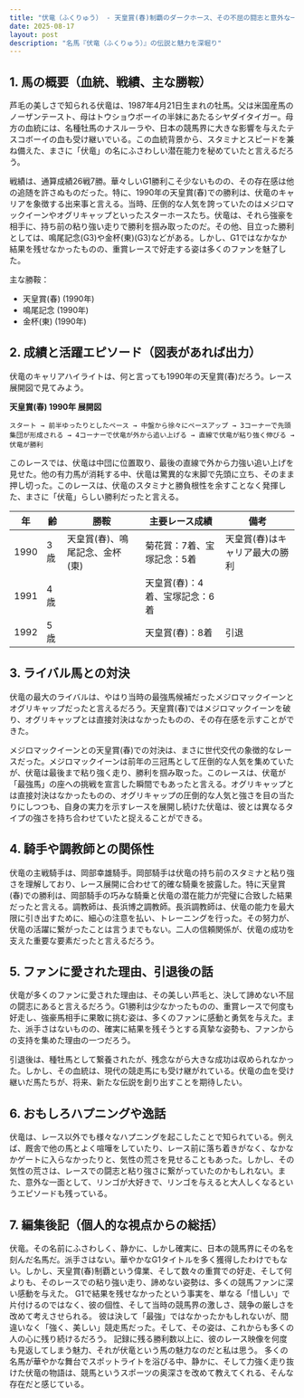 ```yaml
---
title: "伏竜（ふくりゅう） - 天皇賞(春)制覇のダークホース、その不屈の闘志と意外な一面"
date: 2025-08-17
layout: post
description: "名馬『伏竜（ふくりゅう）』の伝説と魅力を深堀り"
---
```


## 1. 馬の概要（血統、戦績、主な勝鞍）

芦毛の美しさで知られる伏竜は、1987年4月21日生まれの牡馬。父は米国産馬のノーザンテースト、母はトウショウボーイの半妹にあたるシヤダイタイガー。母方の血統には、名種牡馬のナスルーラや、日本の競馬界に大きな影響を与えたテスコボーイの血も受け継いでいる。この血統背景から、スタミナとスピードを兼ね備えた、まさに「伏竜」の名にふさわしい潜在能力を秘めていたと言えるだろう。

戦績は、通算成績26戦7勝。華々しいG1勝利こそ少ないものの、その存在感は他の追随を許さぬものだった。特に、1990年の天皇賞(春)での勝利は、伏竜のキャリアを象徴する出来事と言える。当時、圧倒的な人気を誇っていたのはメジロマックイーンやオグリキャップといったスターホースたち。伏竜は、それら強豪を相手に、持ち前の粘り強い走りで勝利を掴み取ったのだ。その他、目立った勝利としては、鳴尾記念(G3)や金杯(東)(G3)などがある。しかし、G1ではなかなか結果を残せなかったものの、重賞レースで好走する姿は多くのファンを魅了した。

主な勝鞍：
* 天皇賞(春) (1990年)
* 鳴尾記念 (1990年)
* 金杯(東) (1990年)


## 2. 成績と活躍エピソード（図表があれば出力）

伏竜のキャリアハイライトは、何と言っても1990年の天皇賞(春)だろう。レース展開図で見てみよう。


**天皇賞(春) 1990年 展開図**

```
スタート → 前半ゆったりとしたペース → 中盤から徐々にペースアップ → 3コーナーで先頭集団が形成される → 4コーナーで伏竜が外から追い上げる → 直線で伏竜が粘り強く伸びる → 伏竜が勝利
```

このレースでは、伏竜は中団に位置取り、最後の直線で外から力強い追い上げを見せた。他の有力馬が消耗する中、伏竜は驚異的な末脚で先頭に立ち、そのまま押し切った。このレースは、伏竜のスタミナと勝負根性を余すことなく発揮した、まさに「伏竜」らしい勝利だったと言える。

| 年 | 齢 | 勝鞍 | 主要レース成績 | 備考 |
|---|---|---|---|---|
| 1990 | 3歳 | 天皇賞(春)、鳴尾記念、金杯(東) |  菊花賞：7着、宝塚記念：5着 | 天皇賞(春)はキャリア最大の勝利 |
| 1991 | 4歳 |  |  天皇賞(春)：4着、宝塚記念：6着 |  |
| 1992 | 5歳 |  |  天皇賞(春)：8着 |  引退 |


## 3. ライバル馬との対決

伏竜の最大のライバルは、やはり当時の最強馬候補だったメジロマックイーンとオグリキャップだったと言えるだろう。天皇賞(春)ではメジロマックイーンを破り、オグリキャップとは直接対決はなかったものの、その存在感を示すことができた。

メジロマックイーンとの天皇賞(春)での対決は、まさに世代交代の象徴的なレースだった。メジロマックイーンは前年の三冠馬として圧倒的な人気を集めていたが、伏竜は最後まで粘り強く走り、勝利を掴み取った。このレースは、伏竜が「最強馬」の座への挑戦を宣言した瞬間でもあったと言える。オグリキャップとは直接対決はなかったものの、オグリキャップの圧倒的な人気と強さを目の当たりにしつつも、自身の実力を示すレースを展開し続けた伏竜は、彼とは異なるタイプの強さを持ち合わせていたと捉えることができる。


## 4. 騎手や調教師との関係性

伏竜の主戦騎手は、岡部幸雄騎手。岡部騎手は伏竜の持ち前のスタミナと粘り強さを理解しており、レース展開に合わせて的確な騎乗を披露した。特に天皇賞(春)での勝利は、岡部騎手の巧みな騎乗と伏竜の潜在能力が完璧に合致した結果だったと言える。調教師は、長浜博之調教師。長浜調教師は、伏竜の能力を最大限に引き出すために、細心の注意を払い、トレーニングを行った。その努力が、伏竜の活躍に繋がったことは言うまでもない。二人の信頼関係が、伏竜の成功を支えた重要な要素だったと言えるだろう。


## 5. ファンに愛された理由、引退後の話

伏竜が多くのファンに愛された理由は、その美しい芦毛と、決して諦めない不屈の闘志にあると言えるだろう。G1勝利は少なかったものの、重賞レースで何度も好走し、強豪馬相手に果敢に挑む姿は、多くのファンに感動と勇気を与えた。また、派手さはないものの、確実に結果を残そうとする真摯な姿勢も、ファンからの支持を集めた理由の一つだろう。

引退後は、種牡馬として繋養されたが、残念ながら大きな成功は収められなかった。しかし、その血統は、現代の競走馬にも受け継がれている。伏竜の血を受け継いだ馬たちが、将来、新たな伝説を創り出すことを期待したい。


## 6. おもしろハプニングや逸話

伏竜は、レース以外でも様々なハプニングを起こしたことで知られている。例えば、厩舎で他の馬とよく喧嘩をしていたり、レース前に落ち着きがなく、なかなかゲートに入らなかったりと、気性の荒さを見せることもあった。しかし、その気性の荒さは、レースでの闘志と粘り強さに繋がっていたのかもしれない。また、意外な一面として、リンゴが大好きで、リンゴを与えると大人しくなるというエピソードも残っている。


## 7. 編集後記（個人的な視点からの総括）

伏竜。その名前にふさわしく、静かに、しかし確実に、日本の競馬界にその名を刻んだ名馬だ。派手さはない。華やかなG1タイトルを多く獲得したわけでもない。しかし、天皇賞(春)制覇という偉業、そして数々の重賞での好走、そして何よりも、そのレースでの粘り強い走り、諦めない姿勢は、多くの競馬ファンに深い感動を与えた。  G1で結果を残せなかったという事実を、単なる「惜しい」で片付けるのではなく、彼の個性、そして当時の競馬界の激しさ、競争の厳しさを改めて考えさせられる。  彼は決して「最強」ではなかったかもしれないが、間違いなく「強く、美しい」競走馬だった。そして、その姿は、これからも多くの人の心に残り続けるだろう。  記録に残る勝利数以上に、彼のレース映像を何度も見返してしまう魅力、それが伏竜という馬の魅力なのだと私は思う。  多くの名馬が華やかな舞台でスポットライトを浴びる中、静かに、そして力強く走り抜けた伏竜の物語は、競馬というスポーツの奥深さを改めて教えてくれる、そんな存在だと感じている。
